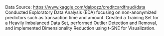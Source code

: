 Data Source: https://www.kaggle.com/dalpozz/creditcardfraud/data
Conducted Exploratory Data Analysis (EDA) focusing on non-anonymized predictors such as transaction time and amount.
Created a Training Set for a Heavily Imbalanced Data Set, performed Outlier Detection and Removal, and implemented 
Dimensionality Reduction using t-SNE for Visualization.
